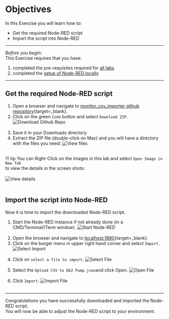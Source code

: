 # Objectives
In this Exercise you will learn how to:

* Get the required Node-RED script
* Import the script into Node-RED

---
*Before you begin:*  
This Exercise requires that you have:

1. completed the pre-requisites required for [all labs](../prereqs)
2. completed the [setup of Node-RED locally](../setup)
 
---
##  Get the required Node-RED script

1.  Open a browser and navigate to [monitor_csv_importer github repository](https://github.com/ekstrom-ibm/monitor_csv_importer){target=_blank}.
2.  Click on the green `Code` button and select `Download ZIP`.
![Download Github Repo](/img/monitor_csv_importer_8.6/Get_01.png)</br></br>
3.  Save it in your Downloads directory.
4.  Extract the ZIP file (double-click on Mac) and you will have a directory with the files you need:
![View files](/img/monitor_csv_importer_8.6/Get_02.png)</br></br>

!!! tip 
    You can Right-Click on the images in this lab and select `Open Image in New Tab` </br>
    to view the details in the screen shots:</br></br>
    ![View details](/img/monitor_csv_importer_8.6/Get_03.png)</br></br>


##  Import the script into Node-RED

Now it is time to import the downloaded Node-RED script.

1.  Start the Node-RED instance if not already done (in a CMD/Terminal/iTerm window).
![Start Node-RED](/img/monitor_csv_importer_8.6/Import_01.png)</br></br>
2.  Open the browser and navigate to [localhost:1880](http://localhost:1880){target=_blank}.
3.  Click on the burger menu in upper right hand corner and select `Import`.
![Select Import](/img/monitor_csv_importer_8.6/Import_02.png)</br></br>
4.  Click on `select a file to import`.
![Select File](/img/monitor_csv_importer_8.6/Import_03.png)</br></br>
5.  Select the `Upload CSV to Db2 Pump.json`and click Open.
![Open File](/img/monitor_csv_importer_8.6/Import_04.png)</br></br>
6.  Click `Import`.
![Import File](/img/monitor_csv_importer_8.6/Import_05.png)</br></br>


---
Congratulations you have successfully downloaded and imported the Node-RED script.</br>
You will now be able to adjust the Node-RED script to your environment.